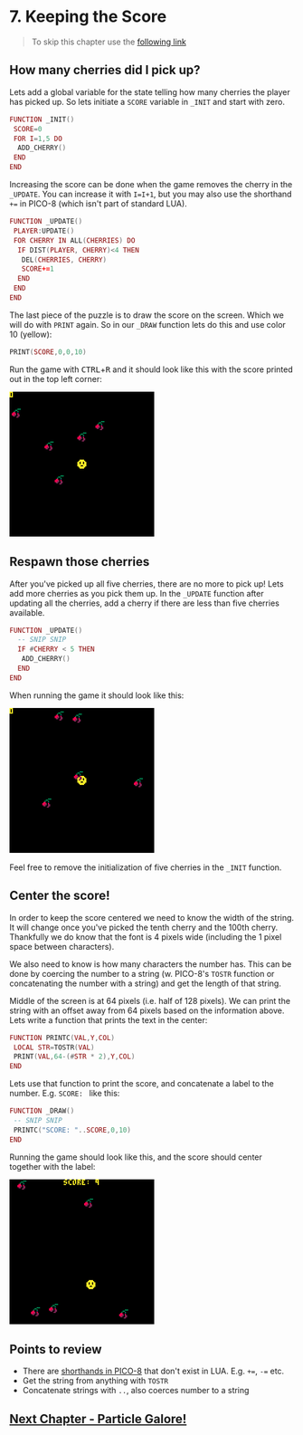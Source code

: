 # 7. Keeping the Score

> To skip this chapter use the [following link](https://www.pico-8-edu.com/?c=AHB4YQT3AkMPcP3NL3H4G9z0FhPDTxHdc8odWZba7PYwtFFjszR_iuj6l3iF_1-iDd4huuYlZnbSe0ZGgmxporxqxy1H7dhsxxZ5PyQjsNImQyuZZvizsrHwBlU6MLWSVa_QdoaInLNQL5y11VZrfpAPkAnHjEz4cZZM_HeYmrh31MTPy2TCDzVxlkH8EDu1rMFA0Fe3FUtLWbY3l2XRXDOWtHG1p1W808T52MDAnh2DYs3bI95n4L0oEERUPek3sqiZTOfmRBayuJMVlTbwURE6NnFsIE42ubMxMKMgKhssRjQnwzq2dd5EIUecml_B_aF0sJVubowMNM1ilAgxFGNjXbFQ7oTPEG6OTgV1Fqqd4zhlhgU7L9ipDISeBl_jCKbWFjaChaRd3DWDRmz6DFlfLGyqRITxRBzHa3092nVN3M1NHqg6IB6xNRdsSAftTIjG5R4REI-mjHUW1jZsIlR3o2vVROTD_n4mibOg1CFd1Rczn16wrNTmRhgOxd1tmkRxnGwHThpZKmaSXH-cCnbS4zE8xMf-S_VipZ6oY3W9UKkwu3JZ9TocUyyHv42jl7S9VUvhmkg14zqd1W5MOldC-X8k1ukGxfEIfih_zMyUdbc8kfduGHP7FP83I-mt_VVp-h_qfZMa6tZAGqtmhT-WBteqRvBuJNnang61KqKo9oEAxsjS1nCzM7H2FFE2pDeh8iEzsZRKslu_8S3qiZWoGFmJZIXjtF1JKhd4Z0jn0Svh-uDOwJ49NraLsVI1VO0D&g=wG6AwDjw-wq6CwATw-wmHQHQaAaAaQDQDw-wmXgaAaAaAYQBw-wmXg6EoCAIw-wlHQHQqQqYSASw-wr6CQSQSw-ws6AwCS)

## How many cherries did I pick up?

Lets add a global variable for the state telling how many cherries the player has picked up. So lets initiate a `SCORE` variable in `_INIT` and start with zero.

```lua
FUNCTION _INIT()
 SCORE=0
 FOR I=1,5 DO
  ADD_CHERRY()
 END
END
```

Increasing the score can be done when the game removes the cherry in the `_UPDATE`. You can increase it with `I=I+1`, but you may also use the shorthand `+=` in PICO-8 (which isn't part of standard LUA).

```lua
FUNCTION _UPDATE()
 PLAYER:UPDATE()
 FOR CHERRY IN ALL(CHERRIES) DO
  IF DIST(PLAYER, CHERRY)<4 THEN
   DEL(CHERRIES, CHERRY)
   SCORE+=1
  END
 END
END
```

The last piece of the puzzle is to draw the score on the screen. Which we will do with `PRINT` again. So in our `_DRAW` function lets do this and use color 10 (yellow):

```lua
PRINT(SCORE,0,0,10)
```

Run the game with <kbd>CTRL</kbd>+<kbd>R</kbd> and it should look like this with the score printed out in the top left corner:

![First score system](./assets/7-print-score-simple.gif)

## Respawn those cherries

After you've picked up all five cherries, there are no more to pick up! Lets add more cherries as you pick them up. In the `_UPDATE` function after updating all the cherries, add a cherry if there are less than five cherries available.

```lua
FUNCTION _UPDATE()
  -- SNIP SNIP
  IF #CHERRY < 5 THEN
   ADD_CHERRY()
  END
END
```

When running the game it should look like this:

![Respawning cherries](./assets/7-respawning-cherries.gif)

Feel free to remove the initialization of five cherries in the `_INIT` function.

## Center the score!

In order to keep the score centered we need to know the width of the string. It will change once you've picked the tenth cherry and the 100th cherry. Thankfully we do know that the font is 4 pixels wide (including the 1 pixel space between characters).

We also need to know is how many characters the number has. This can be done by coercing the number to a string (w. PICO-8's `TOSTR` function or concatenating the number with a string) and get the length of that string.

Middle of the screen is at 64 pixels (i.e. half of 128 pixels). We can print the string with an offset away from 64 pixels based on the information above. Lets write a function that prints the text in the center:

```lua
FUNCTION PRINTC(VAL,Y,COL)
 LOCAL STR=TOSTR(VAL)
 PRINT(VAL,64-(#STR * 2),Y,COL)
END
```

Lets use that function to print the score, and concatenate a label to the number. E.g. `SCORE: ` like this:

```lua
FUNCTION _DRAW()
 -- SNIP SNIP
 PRINTC("SCORE: "..SCORE,0,10)
END
```

Running the game should look like this, and the score should center together with the label:

![Center the score](./assets/7-center-the-score.gif)

## Points to review

- There are [shorthands in PICO-8](https://www.lexaloffle.com/dl/docs/pico-8_manual.html#PICO_8_Shorthand) that don't exist in LUA. E.g. `+=`, `-=` etc.
- Get the string from anything with `TOSTR`
- Concatenate strings with `..`, also coerces number to a string

## [Next Chapter - Particle Galore!](./8-particle-galore.md)
